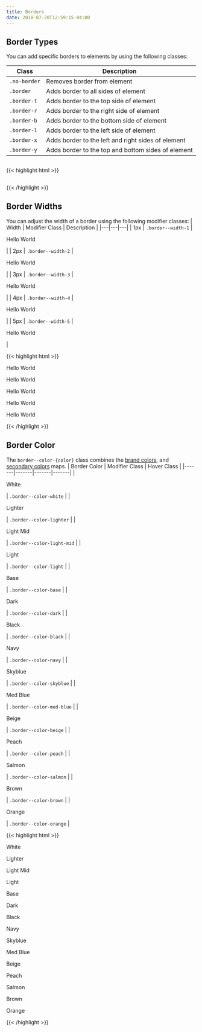 ```yaml
---
title: Borders
date: 2018-07-20T12:59:15-04:00
---
```

## Border Types
You can add specific borders to elements by using the following classes:

| Class | Description |
|---|---|
| `.no-border` | Removes border from element |
| `.border` | Adds border to all sides of element |
| `.border-t` | Adds border to the top side of element |
| `.border-r` | Adds border to the right side of element |
| `.border-b` | Adds border to the bottom side of element |
| `.border-l` | Adds border to the left side of element |
| `.border-x` | Adds border to the left and right sides of element |
| `.border-y` | Adds border to the top and bottom sides of element |

<div class="block-4">
  <div class="card">
    <h2 class="skeleton skeleton--md border-b mb-3"></h2>
    <p class="skeleton" data-lines="3"></p>
  </div>
</div>

<div class="mt-3 mb-4">
{{< highlight html >}}
<!-- Bottom border on h2 tag -->
<div class="card">
  <h2 class="border-b">
    <!-- Header goes here! -->
  </h2>
  <p>
    <!-- Content goes here! -->
  </p>
</div>

{{< /highlight >}}
</div>

## Border Widths
You can adjust the width of a border using the following modifier classes:
| Width | Modifier Class | Description |
|---|---|---|
| 1px | `.border--width-1` | <p class="border border--width-1">Hello World</p> |
| 2px | `.border--width-2` | <p class="border border--width-2">Hello World</p> |
| 3px | `.border--width-3` | <p class="border border--width-3">Hello World</p> |
| 4px | `.border--width-4` | <p class="border border--width-4">Hello World</p> |
| 5px | `.border--width-5` | <p class="border border--width-5">Hello World</p> |

<div class="mb-4">
{{< highlight html >}}
<p class="border border--width-1">Hello World</p>
<p class="border border--width-2">Hello World</p>
<p class="border border--width-3">Hello World</p>
<p class="border border--width-4">Hello World</p>
<p class="border border--width-5">Hello World</p>

{{< /highlight >}}
</div>

## Border Color
The `border--color-{color}` class combines the [brand colors](/section-color.html#kssref-color-brandcolors), and [secondary colors](/section-color.html#kssref-color-secondarycolors) maps.
| Border Color | Modifier Class | Hover Class |
|-------|-------|-------|-------|
| <p class="border border--color-white ">White</p> | `.border--color-white` |
| <p class="border border--color-lighter">Lighter</p> | `.border--color-lighter` |
| <p class="border border--color-light-mid">Light Mid</p> | `.border--color-light-mid` |
| <p class="border border--color-light">Light</p> | `.border--color-light` |
| <p class="border border--color-base">Base</p> | `.border--color-base` |
| <p class="border border--color-dark">Dark</p> | `.border--color-dark` |
| <p class="border border--color-black">Black</p> | `.border--color-black` |
| <p class="border border--color-navy">Navy</p> | `.border--color-navy` |
| <p class="border border--color-skyblue">Skyblue</p> | `.border--color-skyblue` |
| <p class="border border--color-med-blue">Med Blue</p> | `.border--color-med-blue` |
| <p class="border border--color-beige">Beige</p> | `.border--color-beige` |
| <p class="border border--color-peach">Peach</p> | `.border--color-peach` |
| <p class="border border--color-salmon">Salmon</p> | `.border--color-salmon` |
| <p class="border border--color-brown">Brown</p> | `.border--color-brown` |
| <p class="border border--color-orange">Orange</p> | `.border--color-orange` |

<div class="mb-4">
{{< highlight html >}}
<p class="border border--color-white ">White</p>
<p class="border border--color-lighter">Lighter</p>
<p class="border border--color-light-mid">Light Mid</p>
<p class="border border--color-light">Light</p>
<p class="border border--color-base">Base</p>
<p class="border border--color-dark">Dark</p>
<p class="border border--color-black">Black</p>
<p class="border border--color-navy">Navy</p>
<p class="border border--color-skyblue">Skyblue</p>
<p class="border border--color-med-blue">Med Blue</p>
<p class="border border--color-beige">Beige</p>
<p class="border border--color-peach">Peach</p>
<p class="border border--color-salmon">Salmon</p>
<p class="border border--color-brown">Brown</p>
<p class="border border--color-orange">Orange</p>
{{< /highlight >}}
</div>